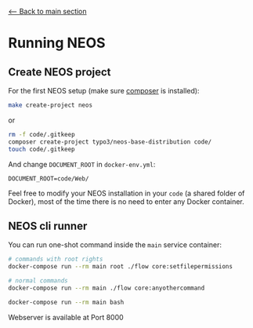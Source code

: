 [<-- Back to main section](DOCKER-STARTUP.md)

# Running NEOS

## Create NEOS project

For the first NEOS setup (make sure [composer](https://getcomposer.org/) is installed):

```bash
make create-project neos
```

or

```bash
rm -f code/.gitkeep
composer create-project typo3/neos-base-distribution code/
touch code/.gitkeep
```

And change `DOCUMENT_ROOT` in `docker-env.yml`:

    DOCUMENT_ROOT=code/Web/

Feel free to modify your NEOS installation in your `code` (a shared folder of Docker),
most of the time there is no need to enter any Docker container.

## NEOS cli runner

You can run one-shot command inside the `main` service container:

```bash
# commands with root rights
docker-compose run --rm main root ./flow core:setfilepermissions

# normal commands
docker-compose run --rm main ./flow core:anyothercommand

docker-compose run --rm main bash
```


Webserver is available at Port 8000
